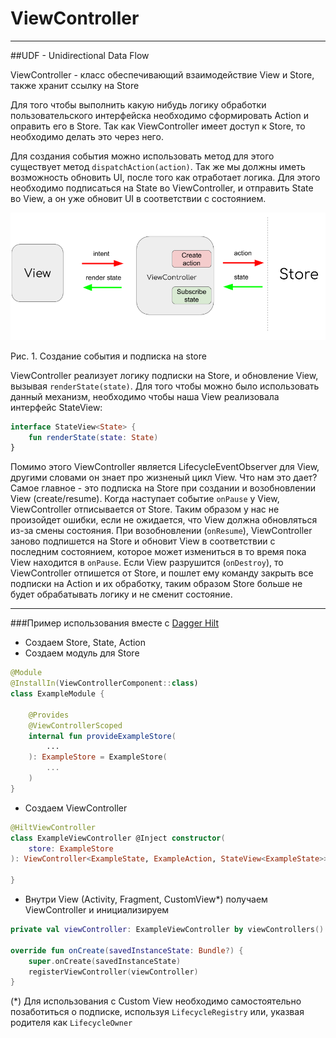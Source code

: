 # ViewController

---

##UDF - Unidirectional Data Flow

ViewController - класс обеспечивающий взаимодействие View и Store,
также хранит ссылку на Store

Для того чтобы выполнить какую нибудь логику обработки пользовательского
интерфейска необходимо сформировать Action и оправить его в Store.
Так как ViewController имеет доступ к Store, то необходимо делать это через него.

Для создания события можно использовать метод для этого существует метод
`dispatchAction(action)`. Так же мы должны иметь возможность обновить UI,
после того как отработает логика. Для этого необходимо подписаться на State
во ViewController, и отправить State во View, а он уже обновит UI в
соответствии с состоянием.

![UDF ViewController](https://github.com/FabitMobile/library-viewcontroller/raw/main/readme/udf_viewcontroller.png)

Рис. 1. Создание события и подписка на store

ViewController реализует логику подписки на Store, и обновление View,
вызывая `renderState(state)`. Для того чтобы можно было использовать данный
механизм, необходимо чтобы наша View реализовала интерфейс StateView:

```kotlin
interface StateView<State> {
    fun renderState(state: State)
}
```

Помимо этого ViewController является LifecycleEventObserver для View, другими
словами он знает про жизненый цикл View. Что нам это дает? Самое главное - это
подписка на Store при создании и возобновлении View (create/resume). Когда
наступает событие `onPause` у View, ViewController отписывается от Store.
Таким образом у нас не произойдет ошибки, если не ожидается, что View должна
обновляться из-за смены состояния. При возобновлении (`onResume`), ViewController
заново подпишется на Store и обновит View в соответствии с последним состоянием,
которое может измениться в то время пока View находится в `onPause`. Если View
разрушится (`onDestroy`), то ViewController отпишется от Store, и пошлет ему
команду закрыть все подписки на Action и их обработку, таким образом Store
больше не будет обрабатывать логику и не сменит состояние.

___

###Пример использования вместе с [Dagger Hilt](https://github.com/google/dagger)

- Создаем Store, State, Action
- Создаем модуль для Store
```kotlin
@Module
@InstallIn(ViewControllerComponent::class)
class ExampleModule {

    @Provides
    @ViewControllerScoped
    internal fun provideExampleStore(
        ...
    ): ExampleStore = ExampleStore(
        ...
    )
}
```
- Создаем ViewController
```kotlin
@HiltViewController
class ExampleViewController @Inject constructor(
    store: ExampleStore
): ViewController<ExampleState, ExampleAction, StateView<ExampleState>>(store) {
    
}
```
- Внутри View (Activity, Fragment, CustomView*) получаем ViewController и
инициализируем
```kotlin
private val viewController: ExampleViewController by viewControllers()

override fun onCreate(savedInstanceState: Bundle?) {
    super.onCreate(savedInstanceState)
    registerViewController(viewController)
}
```

(*) Для использования с Custom View необходимо самостоятельно позаботиться о
подписке, используя `LifecycleRegistry` или, указвая родителя как `LifecycleOwner`

